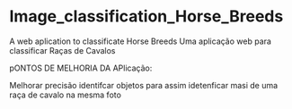 # Image_classification_Horse_Breeds
A web aplication to classificate Horse Breeds
Uma aplicação web para classificar Raças de Cavalos

pONTOS DE MELHORIA DA APlicação:

Melhorar precisão
identifcar objetos para assim idetenficar masi de uma raça de cavalo na mesma foto
